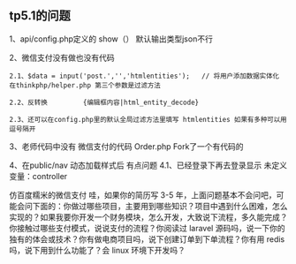 ## tp5.1的问题

1、api/config.php定义的 show（） 默认输出类型json不行 


2、微信支付没有做也没有代码

    2.1、$data = input('post.','','htmlentities');   // 将用户添加数据实体化 在thinkphp/helper.php 第三个参数是过滤方法
    
    2.2、反转换         {编辑框内容|html_entity_decode} 
    
    2.3、还可以在config.php里的默认全局过滤方法里填写 htmlentities 如果有多种可以用逗号隔开
    
3、老师代码中没有 微信支付的代码 Order.php Fork了一个有代码的

4、在public/nav 动态加载样式后 有点问题
    4.1、已经登录下再去登录显示 未定义变量：controller 



仿百度糯米的微信支付
哇，如果你的简历写 3-5 年，上面问题基本不会问吧，可能会问下面的：你做过哪些项目，主要用到哪些知识？项目中遇到什么困难，怎么实现的？如果我要你开发一个财务模块，怎么开发，大致说下流程，多久能完成？你接触过哪些支付模式，说说支付的流程？你阅读过 laravel 源码吗，说一下你的独有的体会或技术？你有做电商项目吗，说下创建订单到下单流程？你有用 redis 吗，说下用到什么功能了？会 linux 环境下开发吗？
